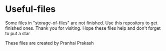 # Useful-files
Some files in "storage-of-files" are not finished. Use this repository to get finished ones. Thank you for visiting. Hope these files help and don't forget to put a star

These files are created by Pranhai Prakash 
